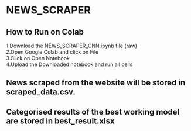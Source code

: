 # NEWS_SCRAPER
## How to Run on Colab
1.Download the NEWS_SCRAPER_CNN.ipynb file (raw)<br />
2.Open Google Colab and click on File<br />
3.Click on Open Notebook <br />
4.Upload the Downloaded notebook and run all cells<br />

## News scraped from the website will be stored in scraped_data.csv.
## Categorised results of the best working model are stored in best_result.xlsx

